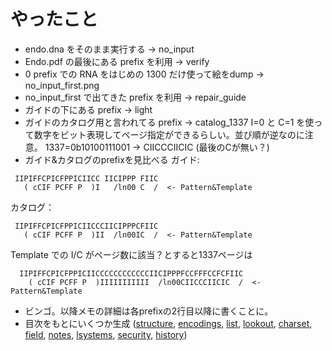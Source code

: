 # やったこと

- endo.dna をそのまま実行する → no_input
- Endo.pdf の最後にある prefix を利用 → verify
- 0 prefix での RNA をはじめの 1300 だけ使って絵をdump → no_input_first.png
- no_input_first で出てきた prefix を利用 → repair_guide
- ガイドの下にある prefix → light
- ガイドのカタログ用と言われてる prefix → catalog_1337
  I=0 と C=1 を使って数字をビット表現してページ指定ができるらしい。並び順が逆なのに注意。
  1337=0b10100111001 → CIICCCIICIC (最後のCが無い？)
- ガイド&カタログのprefixを見比べる
  ガイド:
```
 IIPIFFCPICFPPICIICC IICIPPP FIIC
   ( cCIF PCFF P  )I   /ln00 C  /  <- Pattern&Template
```
  カタログ：

```
 IIPIFFCPICFPPICIICCCIICIPPPCFIIC
   ( cCIF PCFF P  )II  /ln00IC  /  <- Pattern&Template
```
  Template での I/C がページ数に該当？とすると1337ページは
```
  IIPIFFCPICFPPICIICCCCCCCCCCCCIICIPPPFCCFFFCCFCFIIC
    ( cCIF PCFF P  )IIIIIIIIIII  /ln00CIICCCIICIC  /  <- Pattern&Template
```
- ビンゴ。以降メモの詳細は各prefixの2行目以降に書くことに。
- 目次をもとにいくつか生成 ([structure](image/structure.png), [encodings](image/encodings.png), [list](image/list.png), [lookout](image/lookout.png), [charset](image/charset.png), [field](image/field.png), [notes](image/notes.png), [lsystems](image/lsystems.png), [security](image/security.png), [history](image/history.png))
